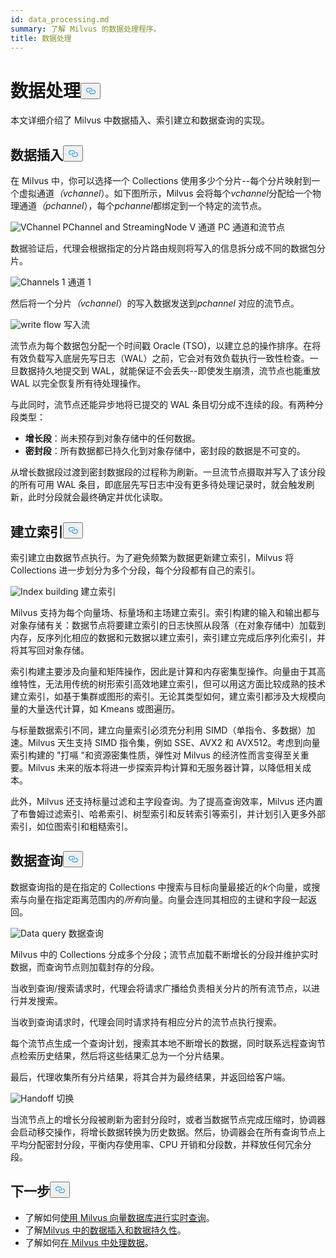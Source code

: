 ```yaml
---
id: data_processing.md
summary: 了解 Milvus 的数据处理程序。
title: 数据处理
---
```

<h1 id="Data-Processing" class="common-anchor-header">数据处理<button data-href="#Data-Processing" class="anchor-icon" translate="no">
      <svg translate="no"
        aria-hidden="true"
        focusable="false"
        height="20"
        version="1.1"
        viewBox="0 0 16 16"
        width="16"
      >
        <path
          fill="#0092E4"
          fill-rule="evenodd"
          d="M4 9h1v1H4c-1.5 0-3-1.69-3-3.5S2.55 3 4 3h4c1.45 0 3 1.69 3 3.5 0 1.41-.91 2.72-2 3.25V8.59c.58-.45 1-1.27 1-2.09C10 5.22 8.98 4 8 4H4c-.98 0-2 1.22-2 2.5S3 9 4 9zm9-3h-1v1h1c1 0 2 1.22 2 2.5S13.98 12 13 12H9c-.98 0-2-1.22-2-2.5 0-.83.42-1.64 1-2.09V6.25c-1.09.53-2 1.84-2 3.25C6 11.31 7.55 13 9 13h4c1.45 0 3-1.69 3-3.5S14.5 6 13 6z"
        ></path>
      </svg>
    </button></h1><p>本文详细介绍了 Milvus 中数据插入、索引建立和数据查询的实现。</p>
<h2 id="Data-insertion" class="common-anchor-header">数据插入<button data-href="#Data-insertion" class="anchor-icon" translate="no">
      <svg translate="no"
        aria-hidden="true"
        focusable="false"
        height="20"
        version="1.1"
        viewBox="0 0 16 16"
        width="16"
      >
        <path
          fill="#0092E4"
          fill-rule="evenodd"
          d="M4 9h1v1H4c-1.5 0-3-1.69-3-3.5S2.55 3 4 3h4c1.45 0 3 1.69 3 3.5 0 1.41-.91 2.72-2 3.25V8.59c.58-.45 1-1.27 1-2.09C10 5.22 8.98 4 8 4H4c-.98 0-2 1.22-2 2.5S3 9 4 9zm9-3h-1v1h1c1 0 2 1.22 2 2.5S13.98 12 13 12H9c-.98 0-2-1.22-2-2.5 0-.83.42-1.64 1-2.09V6.25c-1.09.53-2 1.84-2 3.25C6 11.31 7.55 13 9 13h4c1.45 0 3-1.69 3-3.5S14.5 6 13 6z"
        ></path>
      </svg>
    </button></h2><p>在 Milvus 中，你可以选择一个 Collections 使用多少个分片--每个分片映射到一个虚拟通道<em>（vchannel</em>）。如下图所示，Milvus 会将每个<em>vchannel</em>分配给一个物理通道<em>（pchannel</em>），每个<em>pchannel</em>都绑定到一个特定的流节点。</p>
<p>
  
   <span class="img-wrapper"> <img translate="no" src="/docs/v2.6.x/assets/pvchannel_wal.png" alt="VChannel PChannel and StreamingNode" class="doc-image" id="vchannel-pchannel-and-streamingnode" />
   </span> <span class="img-wrapper"> <span>V 通道 PC 通道和流节点</span> </span></p>
<p>数据验证后，代理会根据指定的分片路由规则将写入的信息拆分成不同的数据包分片。</p>
<p>
  
   <span class="img-wrapper"> <img translate="no" src="/docs/v2.6.x/assets/channels_1.png" alt="Channels 1" class="doc-image" id="channels-1" />
   </span> <span class="img-wrapper"> <span>通道 1</span> </span></p>
<p>然后将一个分片<em>（vchannel</em>）的写入数据发送到<em>pchannel</em> 对应的流节点。</p>
<p>
  
   <span class="img-wrapper"> <img translate="no" src="/docs/v2.6.x/assets/written_data_flow.png" alt="write flow" class="doc-image" id="write-flow" />
   </span> <span class="img-wrapper"> <span>写入流</span> </span></p>
<p>流节点为每个数据包分配一个时间戳 Oracle (TSO)，以建立总的操作排序。在将有效负载写入底层先写日志（WAL）之前，它会对有效负载执行一致性检查。一旦数据持久地提交到 WAL，就能保证不会丢失--即使发生崩溃，流节点也能重放 WAL 以完全恢复所有待处理操作。</p>
<p>与此同时，流节点还能异步地将已提交的 WAL 条目切分成不连续的段。有两种分段类型：</p>
<ul>
<li><strong>增长段</strong>：尚未预存到对象存储中的任何数据。</li>
<li><strong>密封段</strong>：所有数据都已持久化到对象存储中，密封段的数据是不可变的。</li>
</ul>
<p>从增长数据段过渡到密封数据段的过程称为刷新。一旦流节点摄取并写入了该分段的所有可用 WAL 条目，即底层先写日志中没有更多待处理记录时，就会触发刷新，此时分段就会最终确定并优化读取。</p>
<h2 id="Index-building" class="common-anchor-header">建立索引<button data-href="#Index-building" class="anchor-icon" translate="no">
      <svg translate="no"
        aria-hidden="true"
        focusable="false"
        height="20"
        version="1.1"
        viewBox="0 0 16 16"
        width="16"
      >
        <path
          fill="#0092E4"
          fill-rule="evenodd"
          d="M4 9h1v1H4c-1.5 0-3-1.69-3-3.5S2.55 3 4 3h4c1.45 0 3 1.69 3 3.5 0 1.41-.91 2.72-2 3.25V8.59c.58-.45 1-1.27 1-2.09C10 5.22 8.98 4 8 4H4c-.98 0-2 1.22-2 2.5S3 9 4 9zm9-3h-1v1h1c1 0 2 1.22 2 2.5S13.98 12 13 12H9c-.98 0-2-1.22-2-2.5 0-.83.42-1.64 1-2.09V6.25c-1.09.53-2 1.84-2 3.25C6 11.31 7.55 13 9 13h4c1.45 0 3-1.69 3-3.5S14.5 6 13 6z"
        ></path>
      </svg>
    </button></h2><p>索引建立由数据节点执行。为了避免频繁为数据更新建立索引，Milvus 将 Collections 进一步划分为多个分段，每个分段都有自己的索引。</p>
<p>
  
   <span class="img-wrapper"> <img translate="no" src="/docs/v2.6.x/assets/index_building.png" alt="Index building" class="doc-image" id="index-building" />
   </span> <span class="img-wrapper"> <span>建立索引</span> </span></p>
<p>Milvus 支持为每个向量场、标量场和主场建立索引。索引构建的输入和输出都与对象存储有关：数据节点将要建立索引的日志快照从段落（在对象存储中）加载到内存，反序列化相应的数据和元数据以建立索引，索引建立完成后序列化索引，并将其写回对象存储。</p>
<p>索引构建主要涉及向量和矩阵操作，因此是计算和内存密集型操作。向量由于其高维特性，无法用传统的树形索引高效地建立索引，但可以用这方面比较成熟的技术建立索引，如基于集群或图形的索引。无论其类型如何，建立索引都涉及大规模向量的大量迭代计算，如 Kmeans 或图遍历。</p>
<p>与标量数据索引不同，建立向量索引必须充分利用 SIMD（单指令、多数据）加速。Milvus 天生支持 SIMD 指令集，例如 SSE、AVX2 和 AVX512。考虑到向量索引构建的 "打嗝 "和资源密集性质，弹性对 Milvus 的经济性而言变得至关重要。Milvus 未来的版本将进一步探索异构计算和无服务器计算，以降低相关成本。</p>
<p>此外，Milvus 还支持标量过滤和主字段查询。为了提高查询效率，Milvus 还内置了布鲁姆过滤索引、哈希索引、树型索引和反转索引等索引，并计划引入更多外部索引，如位图索引和粗糙索引。</p>
<h2 id="Data-query" class="common-anchor-header">数据查询<button data-href="#Data-query" class="anchor-icon" translate="no">
      <svg translate="no"
        aria-hidden="true"
        focusable="false"
        height="20"
        version="1.1"
        viewBox="0 0 16 16"
        width="16"
      >
        <path
          fill="#0092E4"
          fill-rule="evenodd"
          d="M4 9h1v1H4c-1.5 0-3-1.69-3-3.5S2.55 3 4 3h4c1.45 0 3 1.69 3 3.5 0 1.41-.91 2.72-2 3.25V8.59c.58-.45 1-1.27 1-2.09C10 5.22 8.98 4 8 4H4c-.98 0-2 1.22-2 2.5S3 9 4 9zm9-3h-1v1h1c1 0 2 1.22 2 2.5S13.98 12 13 12H9c-.98 0-2-1.22-2-2.5 0-.83.42-1.64 1-2.09V6.25c-1.09.53-2 1.84-2 3.25C6 11.31 7.55 13 9 13h4c1.45 0 3-1.69 3-3.5S14.5 6 13 6z"
        ></path>
      </svg>
    </button></h2><p>数据查询指的是在指定的 Collections 中搜索与目标向量最接近的<em>k</em>个向量，或搜索与向量在指定距离范围内的<em>所有</em>向量。向量会连同其相应的主键和字段一起返回。</p>
<p>
  
   <span class="img-wrapper"> <img translate="no" src="/docs/v2.6.x/assets/data_query.jpg" alt="Data query" class="doc-image" id="data-query" />
   </span> <span class="img-wrapper"> <span>数据查询</span> </span></p>
<p>Milvus 中的 Collections 分成多个分段；流节点加载不断增长的分段并维护实时数据，而查询节点则加载封存的分段。</p>
<p>当收到查询/搜索请求时，代理会将请求广播给负责相关分片的所有流节点，以进行并发搜索。</p>
<p>当收到查询请求时，代理会同时请求持有相应分片的流节点执行搜索。</p>
<p>每个流节点生成一个查询计划，搜索其本地不断增长的数据，同时联系远程查询节点检索历史结果，然后将这些结果汇总为一个分片结果。</p>
<p>最后，代理收集所有分片结果，将其合并为最终结果，并返回给客户端。</p>
<p>
  
   <span class="img-wrapper"> <img translate="no" src="/docs/v2.6.x/assets/handoff.png" alt="Handoff" class="doc-image" id="handoff" />
   </span> <span class="img-wrapper"> <span>切换</span> </span></p>
<p>当流节点上的增长分段被刷新为密封分段时，或者当数据节点完成压缩时，协调器会启动移交操作，将增长数据转换为历史数据。然后，协调器会在所有查询节点上平均分配密封分段，平衡内存使用率、CPU 开销和分段数，并释放任何冗余分段。</p>
<h2 id="Whats-next" class="common-anchor-header">下一步<button data-href="#Whats-next" class="anchor-icon" translate="no">
      <svg translate="no"
        aria-hidden="true"
        focusable="false"
        height="20"
        version="1.1"
        viewBox="0 0 16 16"
        width="16"
      >
        <path
          fill="#0092E4"
          fill-rule="evenodd"
          d="M4 9h1v1H4c-1.5 0-3-1.69-3-3.5S2.55 3 4 3h4c1.45 0 3 1.69 3 3.5 0 1.41-.91 2.72-2 3.25V8.59c.58-.45 1-1.27 1-2.09C10 5.22 8.98 4 8 4H4c-.98 0-2 1.22-2 2.5S3 9 4 9zm9-3h-1v1h1c1 0 2 1.22 2 2.5S13.98 12 13 12H9c-.98 0-2-1.22-2-2.5 0-.83.42-1.64 1-2.09V6.25c-1.09.53-2 1.84-2 3.25C6 11.31 7.55 13 9 13h4c1.45 0 3-1.69 3-3.5S14.5 6 13 6z"
        ></path>
      </svg>
    </button></h2><ul>
<li>了解如何<a href="https://milvus.io/blog/deep-dive-5-real-time-query.md">使用 Milvus 向量数据库进行实时查询</a>。</li>
<li>了解<a href="https://milvus.io/blog/deep-dive-4-data-insertion-and-data-persistence.md">Milvus 中的数据插入和数据持久性</a>。</li>
<li>了解如何<a href="https://milvus.io/blog/deep-dive-3-data-processing.md">在 Milvus 中处理数据</a>。</li>
</ul>
